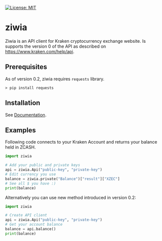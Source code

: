 [![License: MIT](https://img.shields.io/badge/License-MIT-yellow.svg)](https://opensource.org/licenses/MIT)

# ziwia
Ziwia is an API client for Kraken cryptocurrency exchange website. Is supports the version 0 of the API as described on https://www.kraken.com/help/api. 

## Prerequisites

As of version 0.2, ziwia requires ``requests`` library.

```
> pip install requests
```

## Installation

See [Documentation](http://readthedocs.io).

## Examples

Following code connects to your Kraken Account and returns your balance held in ZCASH.

```python
import ziwia

# Add your public and private keys
api = ziwia.Api("public-key", "private-key")
# Edit currency you use
balance = ziwia.private("Balance")["result"]["XZEC"]
# See all $ you have :)
print(balance)
```

Alternatively you can use new method introduced in version 0.2:

```python
import ziwia

# Create API client
api = ziwia.Api("public-key", "private-key")
# Get your account balance
balance = api.balance()
print(balance)
```
